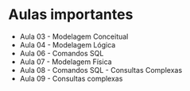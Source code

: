 # Aulas importantes

- Aula 03 - Modelagem Conceitual
- Aula 04 - Modelagem Lógica
- Aula 06 - Comandos SQL
- Aula 07 - Modelagem Física
- Aula 08 - Comandos SQL - Consultas Complexas
- Aula 09 - Consultas complexas
